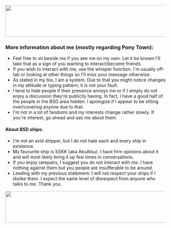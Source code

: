 <p align="center">
  <img width="800" height="100" src="https://64.media.tumblr.com/06c4fd6a5bb2b3ce6de334e11437652a/d5fb3c05e7c3fccc-0e/s2048x3072/4586a247504711cb992132ff0022b6c7e6626151.pnj">
</p>

### More information about me (mostly regarding Pony Town):
+ Feel free to sit beside me if you see me on my own. Let it be known I'll take that as a sign of you wanting to interact/become friends.
+ If you wish to interact with me, use the whisper function. I'm usually off-tab or looking at other things so I'll miss your message otherwise.
+ As stated in my bio, I am a system. Due to that you might notice changes in my attitude or typing pattern; it is not your fault.
+ I tend to hide people if their presence annoys me or if I simply do not enjoy a discussion they're publicily having. In fact, I have a good half of the people in the BSD area hidden. I apologize if I appear to be sitting over/covering anyone due to that.
+ I'm not in a lot of fandoms and my interests change rather slowly. If you're interest, go ahead and ask me about them.

#### About BSD ships:
+ I'm not an avid shipper, but I do not hate each and every ship in existence.
+ My favourite ship is SSKK (aka AkuAtsu). I have firm opinions about it and will most likely bring it up few times in conversations.
+ If you enjoy rarepairs, I suggest you do not interact with me. I have nothing against them but you people are insufferable to be around. 
+ Leading with my previous statement: I will not respect your ships if I dislike them. I expect the same level of disrespect from anyone who talks to me. Thank you.

<p align="center">
  <img width="1000" height="100" src="https://64.media.tumblr.com/6786eaec9c7c2e633934506ff6ab0ab5/d5fb3c05e7c3fccc-a1/s2048x3072/f42de9d4842e7a80e775aa12c7fc1b195f7eb397.pnj">
</p>
